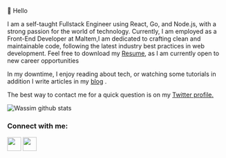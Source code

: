 
👋 Hello

 I am a self-taught Fullstack Engineer using React,  Go, and Node.js, with a strong passion for the world of technology. Currently, I am employed as a Front-End Developer at Maltem,I am dedicated to crafting clean and maintainable code, following the latest industry best practices in web development. Feel free to download my [Resume](https://docs.google.com/document/d/1yPVQfaxMkXqPNVjwvSNAPk3mVgfZ0vvFr2d_qZoyS9c/edit), as I am currently open to new career opportunities


In my downtime, I enjoy reading about tech, or watching some tutorials in addition I write articles in my [blog](https://www.wnassour.com/blog) .

The best way to contact me for a quick question is on my [Twitter profile.](https://twitter.com/wassimnassour)

![Wassim github stats](https://github-readme-stats.vercel.app/api?username=wassimnassour&count_private=true&show_icons=true)

<h3>Connect with me:</h3>
<p>
<a href="https://www.linkedin.com/in/wassim-nassour-a21b53138/" target="_blank"><img src="https://img.shields.io/badge/linkedin-%230077B5.svg?&style=for-the-badge&logo=linkedin&logoColor=white" height="32px"></a>
<a href="https://twitter.com/WassimNassour" target="_blank"><img src="https://img.shields.io/badge/twitter-%231DA1F2.svg?&style=for-the-badge&logo=twitter&logoColor=white" height="32px"></a>
</p>


